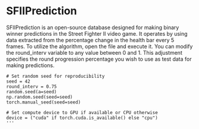 # SFIIPrediction
SFIIPrediction is an open-source database designed for making binary winner predictions in the Street Fighter II video game. It operates by using data extracted from the percentage change in the health bar every 5 frames. To utilize the algorithm, open the file and execute it. You can modify the round_interv variable to any value between 0 and 1. This adjustment specifies the round progression percentage you wish to use as test data for making predictions.
```
# Set random seed for reproducibility
seed = 42
round_interv = 0.75
random.seed(a=seed)
np.random.seed(seed=seed)
torch.manual_seed(seed=seed)

# Set compute device to GPU if available or CPU otherwise
device = ("cuda" if torch.cuda.is_available() else "cpu")
'''
